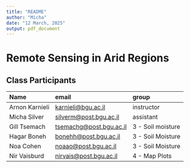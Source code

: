 ```yaml
---
title: "README"
author: "Micha"
date: "12 March, 2025"
output: pdf_document
---
```



# Remote Sensing in Arid Regions

## Class Participants

|Name                    |email                            |group
|:-----------------------|:--------------------------------|:-----------------
|Arnon Karnieli          |karnieli@bgu.ac.il               |instructor
|Micha Silver            |silverm@post.bgu.ac.il           |assistant
|Gill Tsemach            |tsemachg@post.bgu.ac.il          |3 - Soil moisture
|Hagar Boneh             |bonehh@post.bgu.ac.il            |3 - Soil Moisture
|Noa Cohen               |noaao@post.bgu.ac.il             |3 - Soil Moisture
|Nir Vaisburd            |nirvais@post.bgu.ac.il           |4 - Map Plots
